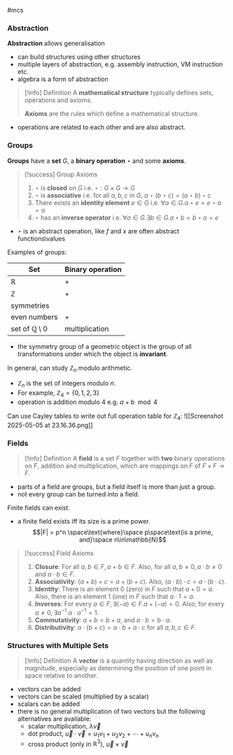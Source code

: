 #mcs 

### Abstraction

**Abstraction** allows generalisation
- can build structures using other structures
- multiple layers of abstraction, e.g. assembly instruction, VM instruction etc.
- algebra is a form of abstraction


> [!info] Definition
> A **mathematical structure** typically defines sets, operations and axioms.
> 
> **Axioms** are the rules which define a mathematical structure.

- operations are related to each other and are also abstract.

### Groups

**Groups** have a **set** $G$, a **binary operation** $\star$ and some **axioms**.

> [!success] Group Axioms
> 
> 1. $\star$ is **closed** on $G$ i.e. $\star : G\times G\rightarrow G$
> 2. $\star$ is **associative** i.e. for all $a,b,c$ in $G$, $a\star(b\star c)=(a\star b)\star c$
> 3. There exists an **identity element** $e \in G$ i.e. $\forall a\in G . a\star e=e\star a=a$
> 4. $\star$ has an **inverse operator** i.e. $\forall a\in G . \exists b\in G . a\star b=b\star a=e$
- $\star$ is an abstract operation, like $f$ and $x$ are often abstract functions\values

Examples of groups:

| Set                               | Binary operation |
| --------------------------------- | ---------------- |
| $\mathbb{R}$                      | $+$              |
| $\mathbb{Z}$                      | $+$              |
| symmetries                        |                  |
| even numbers                      | $+$              |
| set of $\mathbb{Q} \setminus {0}$ | multiplication   |
- the symmetry group of a geometric object is the group of all transformations under which the object is **invariant**.

In general, can study $\mathbb{Z}_n$ modulo arithmetic.
- $\mathbb{Z}_n$ is the set of integers modulo $n$.
- For example, $\mathbb{Z}_4 = \{0,1,2,3\}$
- operation is addition modulo 4 e.g. $a+b \mod{4}$

Can use Cayley tables to write out full operation table for $\mathbb{Z}_4$:
![[Screenshot 2025-05-05 at 23.16.36.png]]

### Fields

> [!info] Definition
> A **field** is a set $F$ together with **two** binary operations on $F$, addition and multiplication, which are mappings on $F$ of $F\times F\rightarrow F$.
- parts of a field are groups, but a field itself is more than just a group.
- not every group can be turned into a field.

Finite fields can exist.
- a finite field exists iff its size is a prime power. $$|F| = p^n \space\text{where}\space p\space\text{is a prime, and}\space n\in\mathbb{N}$$

> [!success] Field Axioms
> 1. **Closure**: For all $a,b\in F, a+b\in F$. Also, for all $a,b\neq 0, a\cdot b\neq 0$ and $a\cdot b\in F$.
> 2. **Associativity**: $(a+b)+c=a+(b+c)$. Also, $(a\cdot b)\cdot c=a\cdot (b\cdot c)$.
> 3. **Identity**: There is an element $0$ (zero) in $F$ such that $a+0=a$. Also, there is an element $1$ (one) in $F$ such that $a\cdot 1=a$.
> 4. **Inverses**: For every $a\in F, \exists(-a)\in F . a + (-a)=0$. Also, for every $a\neq 0, \exists a^{-1} . a\cdot a^{-1}=1$.
> 5. **Commutativity**: $a+b=b+a$, and $a\cdot b=b\cdot a$.
> 6. **Distributivity**: $a\cdot(b+c)=a\cdot b+a\cdot c$ for all $a,b,c\in F$.

### Structures with Multiple Sets

> [!info] Definition
> A **vector** is a quantity having direction as well as magnitude, especially as determining the position of one point in space relative to another.

- vectors can be added
- vectors can be scaled (multiplied by a scalar)
- scalars can be added
- there is no general multiplication of two vectors but the following alternatives are available:
	- scalar multiplication, $\lambda \vec{v}$
	- dot product, $\vec{u}\cdot \vec{v} = u_1v_1 + u_2v_2 + \cdots + u_nv_n$
	- cross product (only in $\mathbb{R}^3$), $\vec{u} \times \vec{v}$



